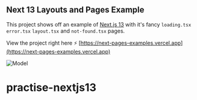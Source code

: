 ## Next 13 Layouts and Pages Example

This project shows off an example of [Next.js 13](https://nextjs.org/) with it's fancy `loading.tsx` `error.tsx` `layout.tsx` and `not-found.tsx` pages.

View the project right here ⚡ [https://next-pages-examples.vercel.app](https://next-pages-examples.vercel.app)

![Model](https://github.com/developedbyed/next-pages-examples/blob/main/public/next-example.png?raw=true)
# practise-nextjs13
